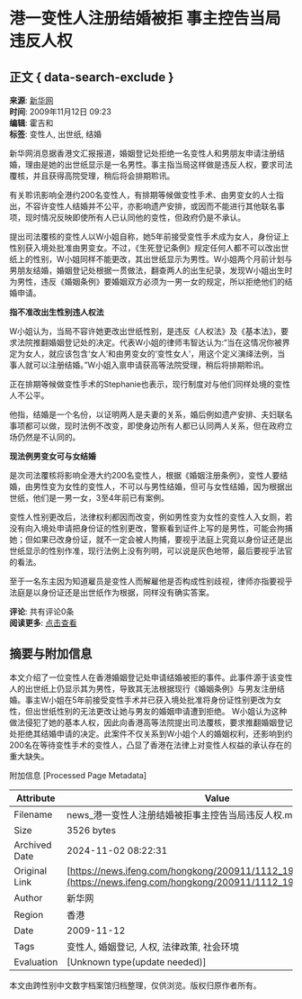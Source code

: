 # 港一变性人注册结婚被拒 事主控告当局违反人权

## 正文 { data-search-exclude }


**来源**: [新华网](http://www.xinhuanet.com)  
**时间**: 2009年11月12日 09:23  
**编辑**: 霍吉和  
**标签**: 变性人, 出世纸, 结婚

新华网消息据香港文汇报报道，婚姻登记处拒绝一名变性人和男朋友申请注册结婚，理由是她的出世纸显示是一名男性。事主指当局这样做是违反人权，要求司法覆核，并且获得高院受理，稍后将会排期聆讯。

有关聆讯影响全港约200名变性人，有排期等候做变性手术、由男变女的人士指出，不容许变性人结婚并不公平，亦影响遗产安排，或因而不能进行其他联名事项，现时情况反映即使所有人已认同他的变性，但政府仍是不承认。

提出司法覆核的变性人以W小姐自称，她5年前接受变性手术成为女人，身份证上性别获入境处批准由男变女。不过，《生死登记条例》规定任何人都不可以改出世纸上的性别，W小姐同样不能更改，其出世纸显示为男性。W小姐两个月前计划与男朋友结婚，婚姻登记处根据一贯做法，翻查两人的出生纪录，发现W小姐出生时为男性，违反《婚姻条例》要婚姻双方必须为一男一女的规定，所以拒绝他们的结婚申请。

**指不准改出生性别违人权法**

W小姐认为，当局不容许她更改出世纸性别，是违反《人权法》及《基本法》，要求法院推翻婚姻登记处的决定。代表W小姐的律师韦智达认为:“当在这情况你被界定为女人，就应该包含‘女人’和由男变女的‘变性女人’，用这个定义演绎法例，当事人就可以注册结婚。”W小姐入禀申请获高等法院受理，稍后将排期聆讯。

正在排期等候做变性手术的Stephanie也表示，现行制度对与他们同样处境的变性人不公平。

他指，结婚是一个名份，以证明两人是夫妻的关系，婚后例如遗产安排、夫妇联名事项都可以做，现时法例不改变，即使身边所有人都已认同两人关系，但在政府立场仍然是不认同的。

**现法例男变女可与女结婚**

是次司法覆核将影响全港大约200名变性人，根据《婚姻注册条例》，变性人要结婚，由男性变为女性的变性人，不可以与男性结婚，但可与女性结婚，因为根据出世纸，他们是一男一女，3至4年前已有案例。

变性人性别更改后，法律权利都因而改变，例如男性变为女性的变性人入女厕，若没有向入境处申请把身份证的性别更改，警察看到证件上写的是男性，可能会拘捕她；但如果已改身份证，就不一定会被人拘捕，要视乎法庭上究竟以身份证还是出世纸显示的性别作准，现行法例上没有列明，可以说是灰色地带，最后要视乎法官的看法。

至于一名东主因为知道雇员是变性人而解雇他是否构成性别歧视，律师亦指要视乎法庭是以身份证还是出世纸作为根据，同样没有确实答案。 

**评论**: 共有评论0条  
**阅读更多**: [点击查看](http://comment.ifeng.com/view.php?chId=19&docId=1432112&docName=%e6%b8%af%e4%b8%80%e5%8f%98%e6%80%a7%e4%ba%ba%e6%b3%a8%e5%86%8c%e7%bb%93%e5%a9%9a%e8%a2%ab%e6%8b%92+%e4%ba%8b%e4%b8%bb%e6%8e%a7%e5%91%8a%e5%bd%93%e5%b1%80%e8%bf%9d%e5%8f%8d%e4%ba%ba%e6%9d%83&docUrl=http%3a%2f%2fnews.ifeng.com%2fhongkong%2f200911%2f1112_19_1432112.shtml)

## 摘要与附加信息

<!-- tcd_abstract -->
本文介绍了一位变性人在香港婚姻登记处申请结婚被拒的事件。此事件源于该变性人的出世纸上仍显示其为男性，导致其无法根据现行《婚姻条例》与男友注册结婚。事主W小姐在5年前接受变性手术并已获入境处批准将身份证性别更改为女性，但出世纸性别的无法更改让她与男友的婚姻申请遭到拒绝。 W小姐认为这种做法侵犯了她的基本人权，因此向香港高等法院提出司法覆核，要求推翻婚姻登记处拒绝其结婚申请的决定。此案件不仅关系到W小姐个人的婚姻权利，还影响到约200名在等待变性手术的变性人，凸显了香港在法律上对变性人权益的承认存在的重大缺失。
<!-- tcd_abstract_end -->

附加信息 [Processed Page Metadata]

| Attribute       | Value                                  |
|-----------------|----------------------------------------|
| Filename        | news_港一变性人注册结婚被拒事主控告当局违反人权.md                             |
| Size            | 3526 bytes                           |
| Archived Date   | 2024-11-02 08:22:31                             |
| Original Link   | [https://news.ifeng.com/hongkong/200911/1112_19_1432112.shtml](https://news.ifeng.com/hongkong/200911/1112_19_1432112.shtml)                       |
| Author          | 新华网                               |
| Region          | 香港                               |
| Date            | 2009-11-12                                 |
| Tags            | 变性人, 婚姻登记, 人权, 法律政策, 社会环境                                 |
| Evaluation            | [Unknown type(update needed)]                                 |
<!-- tcd_table_end -->

本文由跨性别中文数字档案馆归档整理，仅供浏览。版权归原作者所有。
